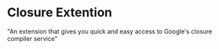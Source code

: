 Closure Extention
=================

"An extension that gives you quick and easy access to Google's closure compiler service"